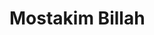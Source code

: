 
<html>
      <head>
             <title> My personal Website </title>
              <h1>Mostakim Billah</h1>
      </head>
</html>
